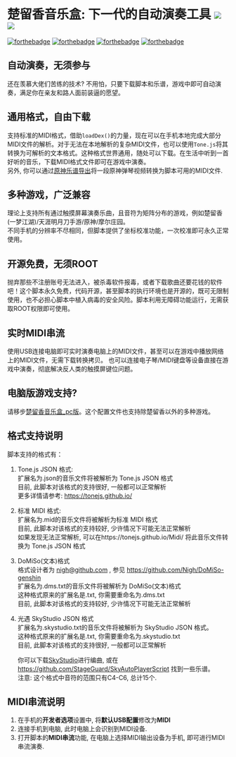 # 楚留香音乐盒: 下一代的自动演奏工具 ![](https://img.shields.io/badge/Author-%E6%9D%8E%E8%8A%92%E6%9E%9C-yellow.svg) ![](https://img.shields.io/badge/PRs-welcome-blue.svg)

[![forthebadge](https://forthebadge.com/images/badges/built-with-love.svg)](https://forthebadge.com)
[![forthebadge](https://forthebadge.com/images/badges/made-with-javascript.svg)](https://forthebadge.com)
[![forthebadge](https://forthebadge.com/images/badges/0-percent-optimized.svg)](https://forthebadge.com)
[![forthebadge](https://forthebadge.com/images/badges/built-for-android.svg)](https://forthebadge.com)
  
## 自动演奏，无须参与

  还在羡慕大佬们苦练的技术? 不用怕，只要下载脚本和乐谱，游戏中即可自动演奏，满足你在亲友和路人面前装逼的愿望。

## 通用格式，自由下载

  支持标准的MIDI格式，借助`loadDex()`的力量，现在可以在手机本地完成大部分MIDI文件的解析。对于无法在本地解析的复杂MIDI文件，也可以使用`Tone.js`将其转换为可解析的文本格式。这种格式世界通用，随处可以下载。在生活中听到一首好听的音乐，下载MIDI格式文件即可在游戏中演奏。  
  另外, 你可以通过[原神乐谱导出](https://github.com/happyme531/GenshinImpactPianoExtract)将一段原神弹琴视频转换为脚本可用的MIDI文件.  

## 多种游戏，广泛兼容

  理论上支持所有通过触摸屏幕演奏乐曲，且音符为矩阵分布的游戏，例如楚留香(一梦江湖)/天涯明月刀手游/原神/摩尔庄园。  
  不同手机的分辨率不尽相同，但脚本提供了坐标校准功能，一次校准即可永久正常使用。

## 开源免费，无须ROOT

  抛弃那些不注册账号无法进入，被杀毒软件报毒，或者下载歌曲还要花钱的软件吧！这个脚本永久免费，代码开源，甚至脚本的执行环境也是开源的，既可无限制使用，也不必担心脚本中植入病毒的安全风险。脚本利用无障碍功能运行，无需获取ROOT权限即可使用。

## 实时MIDI串流
  
  使用USB连接电脑即可实时演奏电脑上的MIDI文件，甚至可以在游戏中播放网络上的MIDI文件，无需下载转换拷贝。
  也可以连接电子琴/MIDI键盘等设备直接在游戏中演奏，彻底解决反人类的触摸屏键位问题。

## 电脑版游戏支持?

  请移步[楚留香音乐盒_pc版](https://github.com/happyme531/clxTools/tree/master/%E6%A5%9A%E7%95%99%E9%A6%99%E9%9F%B3%E4%B9%90%E7%9B%92_pc%E7%89%88)。这个配置文件也支持除楚留香以外的多种游戏。


## 格式支持说明

  脚本支持的格式有：  
  
 1. Tone.js JSON 格式:  
    扩展名为.json的音乐文件将被解析为 Tone.js JSON 格式  
    目前, 此脚本对该格式的支持很好, 一般都可以正常解析  
    更多详情请参考: https://tonejs.github.io/  

 2. 标准 MIDI 格式:  
    扩展名为.mid的音乐文件将被解析为标准 MIDI 格式  
    目前, 此脚本对该格式的支持较好, 少许情况下可能无法正常解析  
    如果发现无法正常解析, 可以在https://tonejs.github.io/Midi/ 将此音乐文件转换为 Tone.js JSON 格式  

 3. DoMiSo(文本)格式  
    格式设计者为 nigh@github.com , 参见 https://github.com/Nigh/DoMiSo-genshin  
    扩展名为.dms.txt的音乐文件将被解析为 DoMiSo(文本)格式  
    这种格式原来的扩展名是.txt, 你需要重命名为.dms.txt  
    目前, 此脚本对该格式的支持较好, 少许情况下可能无法正常解析  
  
 4. 光遇 SkyStudio JSON 格式  
    扩展名为.skystudio.txt的音乐文件将被解析为 SkyStudio JSON 格式。  
    这种格式原来的扩展名是.txt, 你需要重命名为.skystudio.txt  
    目前, 此脚本对该格式的支持很好, 一般都可以正常解析  

    你可以下载[SkyStudio](https://play.google.com/store/apps/details?id=com.Maple.SkyStudio)进行编曲, 或在 https://github.com/StageGuard/SkyAutoPlayerScript 找到一些乐谱。  
    注意: 这个格式中音符的范围只有C4-C6, 总计15个.

## MIDI串流说明
  
  1. 在手机的**开发者选项**设置中, 将**默认USB配置**修改为**MIDI**  
  2. 连接手机到电脑, 此时电脑上会识别到MIDI设备.  
  3. 打开脚本的**MIDI串流**功能, 在电脑上选择MIDI输出设备为手机, 即可进行MIDI串流演奏.
